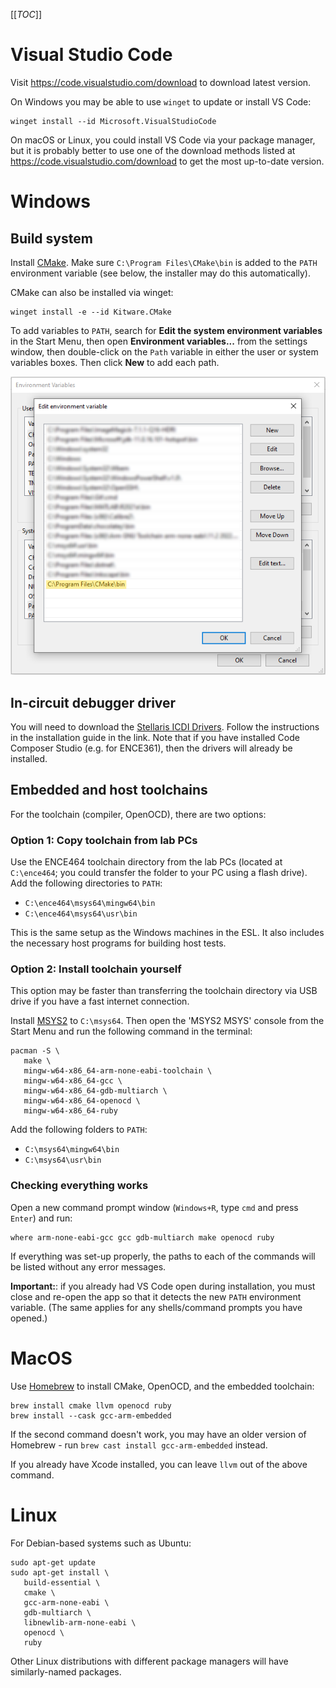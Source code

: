 [[_TOC_]]

# Visual Studio Code

Visit https://code.visualstudio.com/download to download latest version.

On Windows you may be able to use `winget` to update or install VS Code:

```
winget install --id Microsoft.VisualStudioCode
```

On macOS or Linux, you could install VS Code via your package manager, but it is
probably better to use one of the download methods listed at
https://code.visualstudio.com/download to get the most up-to-date version.

# Windows

## Build system

Install [CMake](https://cmake.org/download/). Make sure
`C:\Program Files\CMake\bin` is added to the `PATH` environment variable
(see below, the installer may do this automatically).

CMake can also be installed via winget:

```
winget install -e --id Kitware.CMake
```

To add variables to `PATH`, search for **Edit the system environment variables**
in the Start Menu, then open **Environment variables...** from the settings
window, then double-click on the `Path` variable in either the user or system
variables boxes. Then click **New** to add each path.

![Environment variables](screenshots/windows-env-vars.png)

## In-circuit debugger driver

You will need to download the [Stellaris ICDI Drivers](https://www.ti.com/tool/STELLARIS_ICDI_DRIVERS).
Follow the instructions in the installation guide in the link. Note that if you
have installed Code Composer Studio (e.g. for ENCE361), then the drivers will
already be installed.

## Embedded and host toolchains

For the toolchain (compiler, OpenOCD), there are two options:

### Option 1: Copy toolchain from lab PCs

Use the ENCE464 toolchain directory from the lab PCs (located at `C:\ence464`;
you could transfer the folder to your PC using a flash drive). Add the following
directories to `PATH`:

* `C:\ence464\msys64\mingw64\bin`
* `C:\ence464\msys64\usr\bin`

This is the same setup as the Windows machines in the ESL. It also includes the
necessary host programs for building host tests.

### Option 2: Install toolchain yourself

This option may be faster than transferring the toolchain directory via USB
drive if you have a fast internet connection.

Install [MSYS2](https://www.msys2.org/) to `C:\msys64`. Then open the 'MSYS2
MSYS' console from the Start Menu and run the following command in the terminal:

```
pacman -S \
   make \
   mingw-w64-x86_64-arm-none-eabi-toolchain \
   mingw-w64-x86_64-gcc \
   mingw-w64-x86_64-gdb-multiarch \
   mingw-w64-x86_64-openocd \
   mingw-w64-x86_64-ruby
```

Add the following folders to `PATH`:

* `C:\msys64\mingw64\bin`
* `C:\msys64\usr\bin`

### Checking everything works

Open a new command prompt window (`Windows+R`, type `cmd` and press `Enter`) and
run:

```
where arm-none-eabi-gcc gcc gdb-multiarch make openocd ruby
```

If everything was set-up properly, the paths to each of the commands will be
listed without any error messages.

**Important:**: if you already had VS Code open during installation, you must
close and re-open the app so that it detects the new `PATH` environment
variable. (The same applies for any shells/command prompts you have opened.)

# MacOS

Use [Homebrew](https://brew.sh/) to install CMake, OpenOCD, and the embedded
toolchain:

```
brew install cmake llvm openocd ruby
brew install --cask gcc-arm-embedded
```

If the second command doesn't work, you may have an older version of Homebrew -
run `brew cast install gcc-arm-embedded` instead.

If you already have Xcode installed, you can leave `llvm` out of the above
command.

# Linux

For Debian-based systems such as Ubuntu:

```
sudo apt-get update
sudo apt-get install \
   build-essential \
   cmake \
   gcc-arm-none-eabi \
   gdb-multiarch \
   libnewlib-arm-none-eabi \
   openocd \
   ruby
```

Other Linux distributions with different package managers will have
similarly-named packages.
